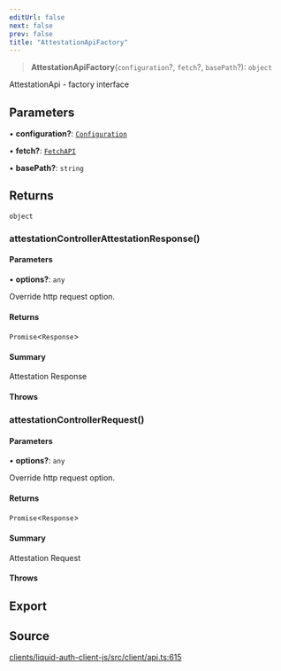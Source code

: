 ```yaml
---
editUrl: false
next: false
prev: false
title: "AttestationApiFactory"
---
```


> **AttestationApiFactory**(`configuration`?, `fetch`?, `basePath`?): `object`

AttestationApi - factory interface

## Parameters

• **configuration?**: [`Configuration`](/reference/typescript/auth/client/classes/configuration/)

• **fetch?**: [`FetchAPI`](/reference/typescript/auth/client/interfaces/fetchapi/)

• **basePath?**: `string`

## Returns

`object`

### attestationControllerAttestationResponse()

#### Parameters

• **options?**: `any`

Override http request option.

#### Returns

`Promise`\<`Response`\>

#### Summary

Attestation Response

#### Throws

### attestationControllerRequest()

#### Parameters

• **options?**: `any`

Override http request option.

#### Returns

`Promise`\<`Response`\>

#### Summary

Attestation Request

#### Throws

## Export

## Source

[clients/liquid-auth-client-js/src/client/api.ts:615](https://github.com/algorandfoundation/liquid-auth/blob/cec82e963bc03c2622fd80036d3c488643177b1a/clients/liquid-auth-client-js/src/client/api.ts#L615)
